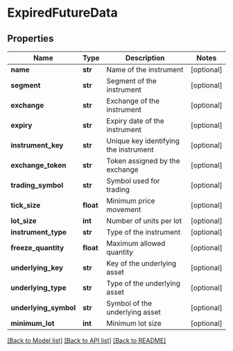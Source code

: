 # ExpiredFutureData

## Properties
Name | Type | Description | Notes
------------ | ------------- | ------------- | -------------
**name** | **str** | Name of the instrument | [optional] 
**segment** | **str** | Segment of the instrument | [optional] 
**exchange** | **str** | Exchange of the instrument | [optional] 
**expiry** | **str** | Expiry date of the instrument | [optional] 
**instrument_key** | **str** | Unique key identifying the instrument | [optional] 
**exchange_token** | **str** | Token assigned by the exchange | [optional] 
**trading_symbol** | **str** | Symbol used for trading | [optional] 
**tick_size** | **float** | Minimum price movement | [optional] 
**lot_size** | **int** | Number of units per lot | [optional] 
**instrument_type** | **str** | Type of the instrument | [optional] 
**freeze_quantity** | **float** | Maximum allowed quantity | [optional] 
**underlying_key** | **str** | Key of the underlying asset | [optional] 
**underlying_type** | **str** | Type of the underlying asset | [optional] 
**underlying_symbol** | **str** | Symbol of the underlying asset | [optional] 
**minimum_lot** | **int** | Minimum lot size | [optional] 

[[Back to Model list]](../README.md#documentation-for-models) [[Back to API list]](../README.md#documentation-for-api-endpoints) [[Back to README]](../README.md)

